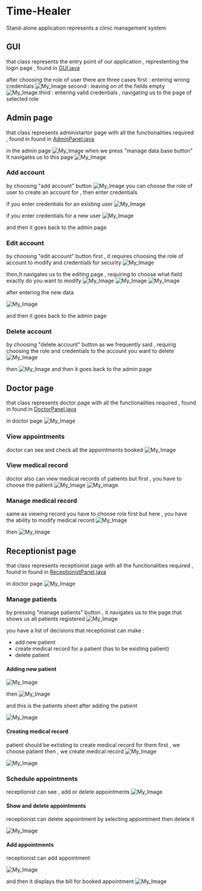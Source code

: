 # Time-Healer
Stand-alone application represents a clinic management system 
## GUI 
that class represents the entry point of our application , represtenting the login page , found in <a href=" https://github.com/Menna-Islam/Time-Healer/blob/main/src/com/clinic/GUI.java">GUI.java</a>

after choosing the role of user there are three cases 
first : entering wrong credentials 
![My_Image](invalid_credentials.jpg)
second : leaving on of the fields empty
![My_Image](complete_info.jpg)
third : entering valid credentials , navigating us to the page of selected role 

## Admin page 
that class represents administartor page with all the functionalities required , found in  found in <a href=" https://github.com/Menna-Islam/Time-Healer/blob/main/src/com/clinic/AdminPanel.java">AdminPanel.java</a>

in the admin page 
![My_Image](admin_panel.jpg)
when we press "manage data base button"
It navigates us to this page 
![My_Image](accounts.jpg)

### Add account
by choosing "add account" button
![My_Image](adding_account.jpg)
you can choose the role of user to create an account for , then enter credentials 

if you enter credentials for an existing user 
![My_Image](entering_credentails_to_existing_user.jpg)

if you enter credentials for a new user 
![My_Image](adding_new_user.jpg)

and then it goes back to the admin page 


### Edit account
by choosing "edit account" button
first , it requires choosing the role of account to modify and credentials for security 
![My_Image](edit_account_page.jpg)

then,It navigates us to the editing page , requiring to choose what field exactly do you want to modify 
![My_Image](edit_account.jpg)
![My_Image](modifying_passwordt.jpg)
![My_Image](modifying_both.jpg)

after entering the new data 

![My_Image](modifying_result.jpg)

and then it goes back to the admin page 


### Delete account
by choosing "delete account" button
as we frequently said , requirig choosing the role and credentials to the account you want to delete 
![My_Image](delete_account.jpg)

then 
![My_Image](deleting_result.jpg)
and then it goes back to the admin page 


## Doctor page 
that class represents doctor page with all the functionalities required , found in  found in <a href=" https://github.com/Menna-Islam/Time-Healer/blob/main/src/com/clinic/DoctorPanel.java">DoctorPanel.java</a>

in doctor page 
![My_Image](doctor_panel.jpg)

### View appointments 
doctor can see and check all the appointments booked 
![My_Image](view_appointments.jpg)


### View medical record 
doctor also can view medical records of patients 
but first , you have to choose the patient
![My_Image](view_medical_reocrds.jpg)
![My_image](choosing_patient's_medical_record.jpg)

### Manage medical record

same as viewing record you have to choose role first 
but here , you have the ability to modify medical record
![My_Image](editing_record.jpg)

then 
![My_Image](editing_record_results.jpg)


## Receptionist page 

that class represents receptionist page with all the functionalities required , found in  found in <a href=" https://github.com/Menna-Islam/Time-Healer/blob/main/src/com/clinic/ReceptionistPanel.java">ReceptionistPanel.java</a>

in doctor page 
![My_Image](receptionist_panel.jpg)

### Manage patients 
by pressing "manage patients" button , it navigates us to the page that shows us all patients registered
![My_Image](manage_patients.jpg)

you have a list of decisions that receptionist can make : 
- add new patient
- create medical record for a patient (has to be existing patient)
- delete patient

#### Adding new patient 

![My_Image](add_patient_form.jpg)

then 
![My_Image](adding_patient_message.jpg)  

and this is the patients sheet after adding the patient

![My_Image](adding_patient_result.jpg) 

#### Creating medical record 

patient should be extisting to create medical record for them 
 first , we choose patient 
 then , we create medical record 
![My_Image](create_medical_record.jpg) 

![My_Image](create_medical_record_result.jpg) 

 
### Schedule appointments
receptionist can see , add or delete appointments
![My_Image](schedule.appointments.jpg) 


#### Show and delete appointments 

receptionist can delete appointment by selecting appointment then delete it 

![My_Image](show_and_delete_appointment.jpg) 


#### Add appointments 

receptionist can add appointment 

![My_Image](add_appointment.jpg) 

and then it displays the bill for booked appointment 
![My_Image](bill.jpg) 

























